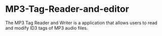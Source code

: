 # MP3-Tag-Reader-and-editor
The MP3 Tag Reader and Writer is a application that allows users to read and modify ID3 tags of MP3 audio  files.

